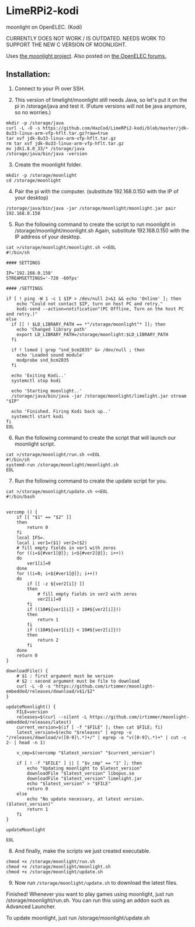 # LimeRPi2-kodi
moonlight on OpenELEC. (Kodi)

CURRENTLY DOES NOT WORK / IS OUTDATED. NEEDS WORK TO SUPPORT THE NEW C VERSION OF MOONLIGHT.

Uses [the moonlight project](https://github.com/irtimmer/moonlight-embedded).
Also posted on [the OpenELEC forums.](http://openelec.tv/forum/12-guides-tips-and-tricks/76298-how-to-setup-moonlight-on-the-raspberry-pi#137002)

Installation:
--------------
1. Connect to your Pi over SSH.

2. This version of limelight/moonlight still needs Java, so let's put it on the pi in /storage/java and test it. (Future versions will not be java anymore, so no worries.)
```
mkdir -p /storage/java
curl -L -O -s https://github.com/HazCod/LimeRPi2-kodi/blob/master/jdk-8u33-linux-arm-vfp-hflt.tar.gz?raw=true
tar xvf jdk-8u33-linux-arm-vfp-hflt.tar.gz
rm tar xvf jdk-8u33-linux-arm-vfp-hflt.tar.gz
mv jdk1.8.0_33/* /storage/java
/storage/java/bin/java -version
```

3. Create the moonlight folder.
```
mkdir -p /storage/moonlight
cd /storage/moonlight
```

4. Pair the pi with the computer. (substitute 192.168.0.150 with the IP of your desktop)
```
/storage/java/bin/java -jar /storage/moonlight/moonlight.jar pair 192.168.0.150
```

5. Run the following command to create the script to run moonlight in /storage/moonlight/moonlight.sh
Again, substitute 192.168.0.150 with the IP address of your desktop.
```
cat >/storage/moonlight/moonlight.sh <<EOL
#!/bin/sh

#### SETTINGS

IP='192.168.0.150'
STREAMSETTINGS='-720 -60fps'

#### /SETTINGS

if [ ! ping -W 1 -c 1 $IP > /dev/null 2>&1 && echo 'Online' ]; then
    echo "Could not contact $IP, turn on host PC and retry."
    kodi-send --action=notification"(PC Offline, Turn on the host PC and retry.)"
else
  if [[ ! $LD_LIBRARY_PATH == *"/storage/moonlight"* ]]; then
    echo 'Changed library path'
    export LD_LIBRARY_PATH=/storage/moonlight:$LD_LIBRARY_PATH
  fi
  
  if ! lsmod | grep "snd_bcm2835" &> /dev/null ; then
    echo 'Loaded sound module'
    modprobe snd_bcm2835
  fi
  
  echo 'Exiting Kodi..'
  systemctl stop kodi
  
  echo 'Starting moonlight..'
  /storage/java/bin/java -jar /storage/moonlight/limelight.jar stream "$IP"
  
  echo 'Finished. Firing Kodi back up..'
  systemctl start kodi
fi
EOL
```


6. Run the following command to create the script that will launch our moonlight script.
```
cat >/storage/moonlight/run.sh <<EOL
#!/bin/sh
systemd-run /storage/moonlight/moonlight.sh
EOL
```

7. Run the following command to create the update script for you.
```
cat >/storage/moonlight/update.sh <<EOL
#!/bin/bash


vercomp () {
    if [[ "$1" == "$2" ]]
    then
        return 0
    fi
    local IFS=.
    local i ver1=($1) ver2=($2)
    # fill empty fields in ver1 with zeros
    for ((i=${#ver1[@]}; i<${#ver2[@]}; i++))
    do
        ver1[i]=0
    done
    for ((i=0; i<${#ver1[@]}; i++))
    do
        if [[ -z ${ver2[i]} ]]
        then
            # fill empty fields in ver2 with zeros
            ver2[i]=0
        fi
        if ((10#${ver1[i]} > 10#${ver2[i]}))
        then
            return 1
        fi
        if ((10#${ver1[i]} < 10#${ver2[i]}))
        then
            return 2
        fi
    done
    return 0
}

downloadFile() {
    # $1 : first argument must be version
    # $2 : second argument must be file to download
    curl -L -O -s "https://github.com/irtimmer/moonlight-embedded/releases/download/v$1/$2"
}

updateMoonlight() {
    FILE=version
    releases=$(curl --silent -L https://github.com/irtimmer/moonlight-embedded/releases/latest)
    current_version=$(if [ -f "$FILE" ]; then cat $FILE; fi)
    latest_version=$(echo "$releases" | egrep -o "/releases/download/v([0-9]\.*)+/" | egrep -o "v([0-9]\.*)+" | cut -c 2- | head -n 1)

    v_cmp=$(vercomp "$latest_version" "$current_version")

    if [ ! -f "$FILE" ] || [ "$v_cmp" == "1" ]; then
        echo "Updating moonlight to $latest_version"
        downloadFile "$latest_version" libopus.so
        downloadFile "$latest_version" limelight.jar
        echo "$latest_version" > "$FILE"
        return 0
    else
        echo "No update necessary, at latest version. ($latest_version)"
        return 1
    fi
}

updateMoonlight

EOL
```

8. And finally, make the scripts we just created executable.
```
chmod +x /storage/moonlight/run.sh
chmod +x /storage/moonlight/moonlight.sh
chmod +x /storage/moonlight/update.sh
```
9. Now run `/storage/moonlight/update.sh` to download the latest files.

Finished! Whenever you want to play games using moonlight, just run /storage/moonlight/run.sh.
You can run this using an addon such as Advanced Launcher.

To update moonlight, just run /storage/moonlight/update.sh
